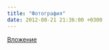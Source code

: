 ```yaml
---
title: "Фотография"
date: 2012-08-21 21:36:00 +0300
---
```



[Вложение](https://vk.com/photo41076938_288409975)
